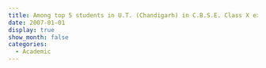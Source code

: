 ```yaml
---
title: Among top 5 students in U.T. (Chandigarh) in C.B.S.E. Class X exams
date: 2007-01-01
display: true
show_month: false
categories:
  - Academic
---
```

